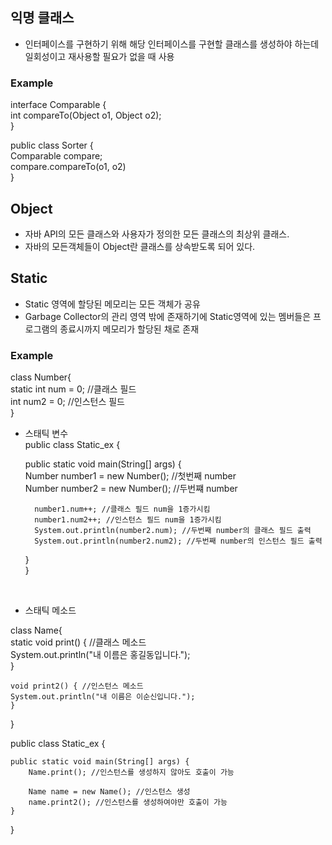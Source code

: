 ## 익명 클래스  
- 인터페이스를 구현하기 위해 해당 인터페이스를 구현할 클래스를 생성하야 하는데 일회성이고 재사용할 필요가 없을 때 사용  

### Example  
interface Comparable {  
    int compareTo(Object o1, Object o2);  
}  

public class Sorter {  
    Comparable compare;  
    compare.compareTo(o1, o2)  
}  


## Object  
- 자바 API의 모든 클래스와 사용자가 정의한 모든 클래스의 최상위 클래스.  
- 자바의 모든객체들이 Object란 클래스를 상속받도록 되어 있다.

## Static  
- Static 영역에 할당된 메모리는 모든 객체가 공유  
- Garbage Collector의 관리 영역 밖에 존재하기에 Static영역에 있는 멤버들은 프로그램의 종료시까지 메모리가 할당된 채로 존재  

### Example

class Number{  
    static int num = 0; //클래스 필드  
    int num2 = 0; //인스턴스 필드  
}  

- 스태틱 변수  
public class Static_ex {  
	
    public static void main(String[] args) {  
    	Number number1 = new Number(); //첫번째 number  
    	Number number2 = new Number(); //두번쨰 number  
    	
    	number1.num++; //클래스 필드 num을 1증가시킴  
    	number1.num2++; //인스턴스 필드 num을 1증가시킴  
    	System.out.println(number2.num); //두번째 number의 클래스 필드 출력  
    	System.out.println(number2.num2); //두번째 number의 인스턴스 필드 출력  
    }  
}  


<br/>

- 스태틱 메소드  

class Name{  
    static void print() { //클래스 메소드  
	System.out.println("내 이름은 홍길동입니다.");  
    }

    void print2() { //인스턴스 메소드  
	System.out.println("내 이름은 이순신입니다.");  
    }  
}  

public class Static_ex {  
	
    public static void main(String[] args) {  
        Name.print(); //인스턴스를 생성하지 않아도 호출이 가능  
    	 
        Name name = new Name(); //인스턴스 생성  
        name.print2(); //인스턴스를 생성하여야만 호출이 가능  
    }  
}  

